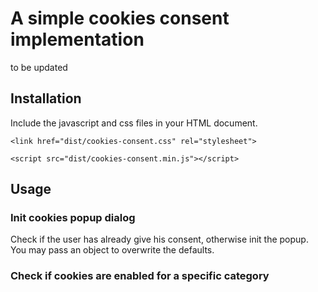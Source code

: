 # A simple cookies consent implementation

to be updated

## Installation

Include the javascript and css files in your HTML document.

```
<link href="dist/cookies-consent.css" rel="stylesheet">

<script src="dist/cookies-consent.min.js"></script>
```



## Usage

### Init cookies popup dialog

Check if the user has already give his consent, otherwise init the popup. You may pass an object to overwrite the defaults.

<script>
    if (!cookiesConsent.hasConsentCookie())
        cookiesConsent.init({
            cookieName: "cookies",
            rootClass: "cookies",
            cookieDuration: 60 * 60 * 24 * 365,
            containerEl: "body",
            title: "This website uses cookies",
            description: "We use cookies and other tracking technologies to improve your browsing experience on our website, to show you personalized content and targeted ads, to analyze our website traffic, and to understand where our visitors are coming from. By browsing our website, you consent to our use of cookies and other tracking technologies.",
            buttonApprove: "Accept",
            buttonManage: "Preferences",
            buttonSave: "Save",
            subtitle: "Manage your cookie preferences",
            categories: [
                {
                    name: 'necessary',
                    checked: true,
                    disabled: true,
                    title: 'Necessary cookies',
                    description: 'Necessary cookies help make a website usable by enabling basic functions like page navigation and access to secure areas of the website. The website cannot function properly without these cookies.'
                },
                {
                    name: 'statistics',
                    checked: false,
                    disabled: false,
                    title: 'Statistic cookies',
                    description: 'Statistic cookies help website owners to understand how visitors interact with websites by collecting and reporting information anonymously.'
                },
                {
                    name: 'marketing',
                    checked: false,
                    disabled: false,
                    title: 'Marketing cookies',
                    description: 'Marketing cookies are used to track visitors across websites. The intention is to display ads that are relevant and engaging for the individual user and thereby more valuable for publishers and third party advertisers.'
                }
            ];
        });
</script>


### Check if cookies are enabled for a specific category


<script>
    if (cookiesConsent.isEnabled('statistics')){
        console.log("Statistic cookies are enabled!");
    }
</script>
